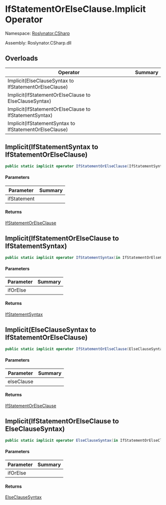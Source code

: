 # IfStatementOrElseClause\.Implicit Operator

Namespace: [Roslynator.CSharp](../../README.md)

Assembly: Roslynator\.CSharp\.dll

## Overloads

| Operator | Summary |
| -------- | ------- |
| Implicit\(ElseClauseSyntax to IfStatementOrElseClause\) | |
| Implicit\(IfStatementOrElseClause to ElseClauseSyntax\) | |
| Implicit\(IfStatementOrElseClause to IfStatementSyntax\) | |
| Implicit\(IfStatementSyntax to IfStatementOrElseClause\) | |

## Implicit\(IfStatementSyntax to IfStatementOrElseClause\)

```csharp
public static implicit operator IfStatementOrElseClause(IfStatementSyntax ifStatement)
```

#### Parameters

| Parameter | Summary |
| --------- | ------- |
| ifStatement | |

#### Returns

[IfStatementOrElseClause](../README.md)


## Implicit\(IfStatementOrElseClause to IfStatementSyntax\)

```csharp
public static implicit operator IfStatementSyntax(in IfStatementOrElseClause ifOrElse)
```

#### Parameters

| Parameter | Summary |
| --------- | ------- |
| ifOrElse | |

#### Returns

[IfStatementSyntax](https://docs.microsoft.com/en-us/dotnet/api/microsoft.codeanalysis.csharp.syntax.ifstatementsyntax)


## Implicit\(ElseClauseSyntax to IfStatementOrElseClause\)

```csharp
public static implicit operator IfStatementOrElseClause(ElseClauseSyntax elseClause)
```

#### Parameters

| Parameter | Summary |
| --------- | ------- |
| elseClause | |

#### Returns

[IfStatementOrElseClause](../README.md)


## Implicit\(IfStatementOrElseClause to ElseClauseSyntax\)

```csharp
public static implicit operator ElseClauseSyntax(in IfStatementOrElseClause ifOrElse)
```

#### Parameters

| Parameter | Summary |
| --------- | ------- |
| ifOrElse | |

#### Returns

[ElseClauseSyntax](https://docs.microsoft.com/en-us/dotnet/api/microsoft.codeanalysis.csharp.syntax.elseclausesyntax)


